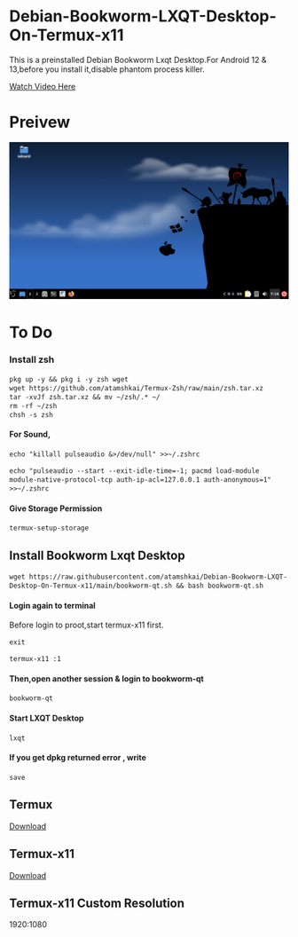 # Debian-Bookworm-LXQT-Desktop-On-Termux-x11

This is a preinstalled Debian Bookworm Lxqt Desktop.For Android 12 & 13,before you install it,disable phantom process killer. 

[Watch Video Here](https://youtu.be/UxmQSETvAOc) 

# Preivew

![](https://raw.githubusercontent.com/atamshkai/Debian-Bookworm-LXQT-Desktop-On-Termux-x11/main/bookworm-qt.png)

# To Do

### Install zsh 
``` 
pkg up -y && pkg i -y zsh wget
wget https://github.com/atamshkai/Termux-Zsh/raw/main/zsh.tar.xz 
tar -xvJf zsh.tar.xz && mv ~/zsh/.* ~/
rm -rf ~/zsh
chsh -s zsh 
```

#### For Sound, 
``` 
echo "killall pulseaudio &>/dev/null" >>~/.zshrc 
``` 
```
echo "pulseaudio --start --exit-idle-time=-1; pacmd load-module module-native-protocol-tcp auth-ip-acl=127.0.0.1 auth-anonymous=1" >>~/.zshrc 
```

#### Give Storage Permission

``` 
termux-setup-storage 
```

## Install Bookworm Lxqt Desktop
```
wget https://raw.githubusercontent.com/atamshkai/Debian-Bookworm-LXQT-Desktop-On-Termux-x11/main/bookworm-qt.sh && bash bookworm-qt.sh
```

#### Login again to terminal 
Before login to proot,start termux-x11 first. 
```
exit
```
``` 
termux-x11 :1 
```

#### Then,open another session & login to bookworm-qt
```
bookworm-qt
```

#### Start LXQT Desktop
```
lxqt
```

#### If you get dpkg returned error , write
```
save
```

## Termux 
[Download](https://github.com/termux/termux-app/releases/download/v0.118.0/termux-app_v0.118.0+github-debug_universal.apk) 

## Termux-x11 
[Download](https://archive.org/download/termux-x11/app-universal-debug.apk) 

## Termux-x11 Custom Resolution
1920:1080

